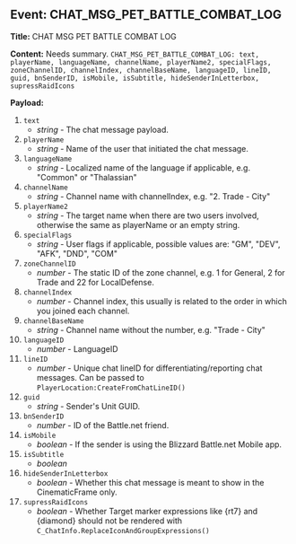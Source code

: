 ## Event: CHAT_MSG_PET_BATTLE_COMBAT_LOG

**Title:** CHAT MSG PET BATTLE COMBAT LOG

**Content:**
Needs summary.
`CHAT_MSG_PET_BATTLE_COMBAT_LOG: text, playerName, languageName, channelName, playerName2, specialFlags, zoneChannelID, channelIndex, channelBaseName, languageID, lineID, guid, bnSenderID, isMobile, isSubtitle, hideSenderInLetterbox, supressRaidIcons`

**Payload:**
1. `text`
   - *string* - The chat message payload.
2. `playerName`
   - *string* - Name of the user that initiated the chat message.
3. `languageName`
   - *string* - Localized name of the language if applicable, e.g. "Common" or "Thalassian"
4. `channelName`
   - *string* - Channel name with channelIndex, e.g. "2. Trade - City"
5. `playerName2`
   - *string* - The target name when there are two users involved, otherwise the same as playerName or an empty string.
6. `specialFlags`
   - *string* - User flags if applicable, possible values are: "GM", "DEV", "AFK", "DND", "COM"
7. `zoneChannelID`
   - *number* - The static ID of the zone channel, e.g. 1 for General, 2 for Trade and 22 for LocalDefense.
8. `channelIndex`
   - *number* - Channel index, this usually is related to the order in which you joined each channel.
9. `channelBaseName`
   - *string* - Channel name without the number, e.g. "Trade - City"
10. `languageID`
    - *number* - LanguageID
11. `lineID`
    - *number* - Unique chat lineID for differentiating/reporting chat messages. Can be passed to `PlayerLocation:CreateFromChatLineID()`
12. `guid`
    - *string* - Sender's Unit GUID.
13. `bnSenderID`
    - *number* - ID of the Battle.net friend.
14. `isMobile`
    - *boolean* - If the sender is using the Blizzard Battle.net Mobile app.
15. `isSubtitle`
    - *boolean*
16. `hideSenderInLetterbox`
    - *boolean* - Whether this chat message is meant to show in the CinematicFrame only.
17. `supressRaidIcons`
    - *boolean* - Whether Target marker expressions like {rt7} and {diamond} should not be rendered with `C_ChatInfo.ReplaceIconAndGroupExpressions()`
